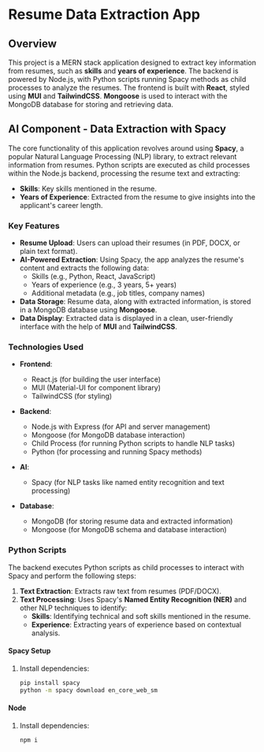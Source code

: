 # Resume Data Extraction App

## Overview

This project is a MERN stack application designed to extract key information from resumes, such as **skills** and **years of experience**. The backend is powered by Node.js, with Python scripts running Spacy methods as child processes to analyze the resumes. The frontend is built with **React**, styled using **MUI** and **TailwindCSS**. **Mongoose** is used to interact with the MongoDB database for storing and retrieving data.

## AI Component - Data Extraction with Spacy

The core functionality of this application revolves around using **Spacy**, a popular Natural Language Processing (NLP) library, to extract relevant information from resumes. Python scripts are executed as child processes within the Node.js backend, processing the resume text and extracting:

- **Skills**: Key skills mentioned in the resume.
- **Years of Experience**: Extracted from the resume to give insights into the applicant's career length.

### Key Features

- **Resume Upload**: Users can upload their resumes (in PDF, DOCX, or plain text format).
- **AI-Powered Extraction**: Using Spacy, the app analyzes the resume's content and extracts the following data:
  - Skills (e.g., Python, React, JavaScript)
  - Years of experience (e.g., 3 years, 5+ years)
  - Additional metadata (e.g., job titles, company names)
- **Data Storage**: Resume data, along with extracted information, is stored in a MongoDB database using **Mongoose**.
- **Data Display**: Extracted data is displayed in a clean, user-friendly interface with the help of **MUI** and **TailwindCSS**.

### Technologies Used

- **Frontend**:
  - React.js (for building the user interface)
  - MUI (Material-UI for component library)
  - TailwindCSS (for styling)
  
- **Backend**:
  - Node.js with Express (for API and server management)
  - Mongoose (for MongoDB database interaction)
  - Child Process (for running Python scripts to handle NLP tasks)
  - Python (for processing and running Spacy methods)
  
- **AI**:
  - Spacy (for NLP tasks like named entity recognition and text processing)
  
- **Database**:
  - MongoDB (for storing resume data and extracted information)
  - Mongoose (for MongoDB schema and database interaction)

### Python Scripts

The backend executes Python scripts as child processes to interact with Spacy and perform the following steps:

1. **Text Extraction**: Extracts raw text from resumes (PDF/DOCX).
2. **Text Processing**: Uses Spacy's **Named Entity Recognition (NER)** and other NLP techniques to identify:
   - **Skills**: Identifying technical and soft skills mentioned in the resume.
   - **Experience**: Extracting years of experience based on contextual analysis.
   
#### Spacy Setup

1. Install dependencies:
   ```bash
   pip install spacy
   python -m spacy download en_core_web_sm


#### Node

1. Install dependencies:
   ```bash
   npm i
   
   
